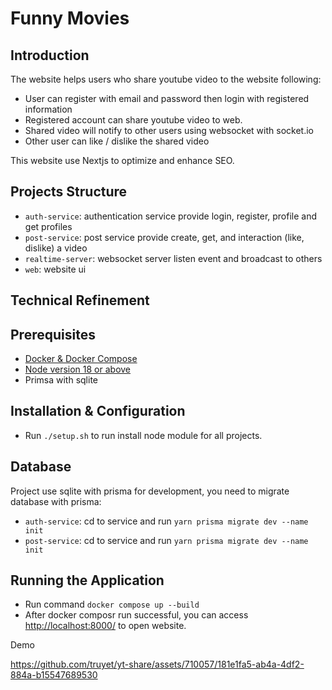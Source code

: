 # Funny Movies

## Introduction

The website helps users who share youtube video to the website following:

* User can register with email and password then login with registered information
* Registered account can share youtube video to web.
* Shared video will notify to other users using websocket with socket.io
* Other user can like / dislike the shared video

This website use Nextjs to optimize and enhance SEO.

## Projects Structure

* `auth-service`: authentication service provide login, register, profile and get profiles
* `post-service`: post service provide create, get, and interaction (like, dislike) a video
* `realtime-server`: websocket server listen event and broadcast to others
* `web`: website ui

## Technical Refinement

## Prerequisites

* [Docker & Docker Compose](https://docs.docker.com/desktop/)
* [Node version 18 or above](https://nodejs.org/en/download/package-manager)
* Primsa with sqlite

## Installation & Configuration

* Run `./setup.sh` to run install node module for all projects.

## Database

Project use sqlite with prisma for development, you need to migrate database with prisma:

* `auth-service`: cd to service and run `yarn prisma migrate dev --name init`
* `post-service`: cd to service and run `yarn prisma migrate dev --name init`

## Running the Application

- Run command `docker compose up --build`
- After docker composr run successful, you can access [http://localhost:8000/](http://localhost:8000/) to open website.

Demo



https://github.com/truyet/yt-share/assets/710057/181e1fa5-ab4a-4df2-884a-b15547689530



